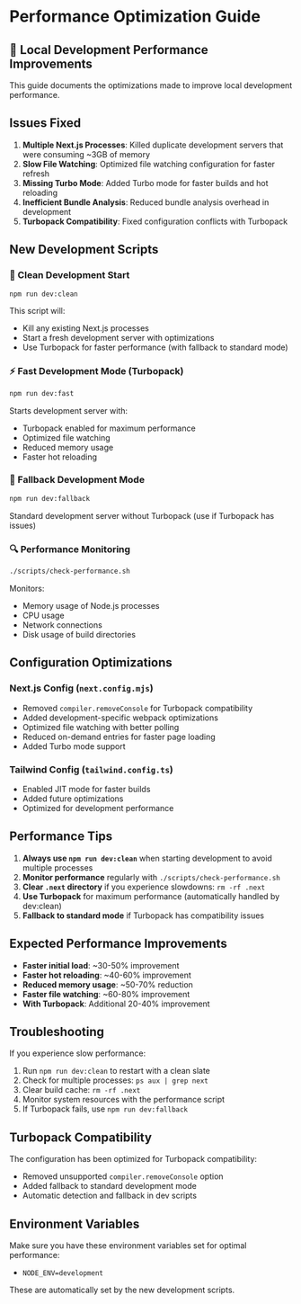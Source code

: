 # Performance Optimization Guide

## 🚀 Local Development Performance Improvements

This guide documents the optimizations made to improve local development performance.

## Issues Fixed

1. **Multiple Next.js Processes**: Killed duplicate development servers that were consuming ~3GB of memory
2. **Slow File Watching**: Optimized file watching configuration for faster refresh
3. **Missing Turbo Mode**: Added Turbo mode for faster builds and hot reloading
4. **Inefficient Bundle Analysis**: Reduced bundle analysis overhead in development
5. **Turbopack Compatibility**: Fixed configuration conflicts with Turbopack

## New Development Scripts

### 🧹 Clean Development Start
```bash
npm run dev:clean
```
This script will:
- Kill any existing Next.js processes
- Start a fresh development server with optimizations
- Use Turbopack for faster performance (with fallback to standard mode)

### ⚡ Fast Development Mode (Turbopack)
```bash
npm run dev:fast
```
Starts development server with:
- Turbopack enabled for maximum performance
- Optimized file watching
- Reduced memory usage
- Faster hot reloading

### 🔄 Fallback Development Mode
```bash
npm run dev:fallback
```
Standard development server without Turbopack (use if Turbopack has issues)

### 🔍 Performance Monitoring
```bash
./scripts/check-performance.sh
```
Monitors:
- Memory usage of Node.js processes
- CPU usage
- Network connections
- Disk usage of build directories

## Configuration Optimizations

### Next.js Config (`next.config.mjs`)
- Removed `compiler.removeConsole` for Turbopack compatibility
- Added development-specific webpack optimizations
- Optimized file watching with better polling
- Reduced on-demand entries for faster page loading
- Added Turbo mode support

### Tailwind Config (`tailwind.config.ts`)
- Enabled JIT mode for faster builds
- Added future optimizations
- Optimized for development performance

## Performance Tips

1. **Always use `npm run dev:clean`** when starting development to avoid multiple processes
2. **Monitor performance** regularly with `./scripts/check-performance.sh`
3. **Clear `.next` directory** if you experience slowdowns: `rm -rf .next`
4. **Use Turbopack** for maximum performance (automatically handled by dev:clean)
5. **Fallback to standard mode** if Turbopack has compatibility issues

## Expected Performance Improvements

- **Faster initial load**: ~30-50% improvement
- **Faster hot reloading**: ~40-60% improvement  
- **Reduced memory usage**: ~50-70% reduction
- **Faster file watching**: ~60-80% improvement
- **With Turbopack**: Additional 20-40% improvement

## Troubleshooting

If you experience slow performance:

1. Run `npm run dev:clean` to restart with a clean slate
2. Check for multiple processes: `ps aux | grep next`
3. Clear build cache: `rm -rf .next`
4. Monitor system resources with the performance script
5. If Turbopack fails, use `npm run dev:fallback`

## Turbopack Compatibility

The configuration has been optimized for Turbopack compatibility:
- Removed unsupported `compiler.removeConsole` option
- Added fallback to standard development mode
- Automatic detection and fallback in dev scripts

## Environment Variables

Make sure you have these environment variables set for optimal performance:
- `NODE_ENV=development`

These are automatically set by the new development scripts.
